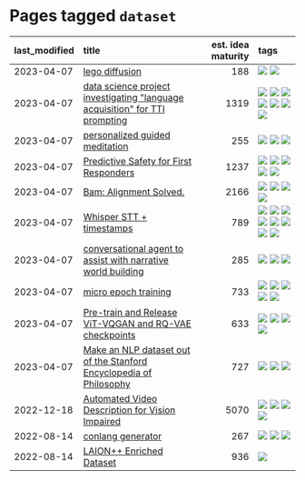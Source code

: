 # Pages tagged `dataset`

|last_modified|title|est. idea maturity|tags
|:---|:---|---:|:---|
|2023-04-07|[lego diffusion](../lego-diffusion.md)|188|[![](https://img.shields.io/badge/tag-dataset-f53bfe)](../tags/dataset.md) [![](https://img.shields.io/badge/tag-experimental-c02c21)](../tags/experimental.md)|
|2023-04-07|[data science project investigating "language acquisition" for TTI prompting](../tti_language_aqcuisition.md)|1319|[![](https://img.shields.io/badge/tag-alignment-6a156e)](../tags/alignment.md) [![](https://img.shields.io/badge/tag-dataset-f53bfe)](../tags/dataset.md) [![](https://img.shields.io/badge/tag-experimental-c02c21)](../tags/experimental.md) [![](https://img.shields.io/badge/tag-prompting-708555)](../tags/prompting.md) [![](https://img.shields.io/badge/tag-publication-da139a)](../tags/publication.md) [![](https://img.shields.io/badge/tag-publicgood-4a3565)](../tags/publicgood.md) [![](https://img.shields.io/badge/tag-stability-dc62b7)](../tags/stability.md)|
|2023-04-07|[personalized guided meditation](../personalized-guided-meditation.md)|255|[![](https://img.shields.io/badge/tag-dataset-f53bfe)](../tags/dataset.md) [![](https://img.shields.io/badge/tag-experimental-c02c21)](../tags/experimental.md) [![](https://img.shields.io/badge/tag-prompting-708555)](../tags/prompting.md)|
|2023-04-07|[Predictive Safety for First Responders](../safety-officer.md)|1237|[![](https://img.shields.io/badge/tag-completed-2b6571)](../tags/completed.md) [![](https://img.shields.io/badge/tag-dataset-f53bfe)](../tags/dataset.md) [![](https://img.shields.io/badge/tag-publication-da139a)](../tags/publication.md) [![](https://img.shields.io/badge/tag-publicgood-4a3565)](../tags/publicgood.md) [![](https://img.shields.io/badge/tag-wip-ab4f55)](../tags/wip.md)|
|2023-04-07|[Bam: Alignment Solved.](../ezmode_alignment.md)|2166|[![](https://img.shields.io/badge/tag-alignment-6a156e)](../tags/alignment.md) [![](https://img.shields.io/badge/tag-dataset-f53bfe)](../tags/dataset.md) [![](https://img.shields.io/badge/tag-experimental-c02c21)](../tags/experimental.md) [![](https://img.shields.io/badge/tag-meta-3a20e)](../tags/meta.md)|
|2023-04-07|[Whisper STT + timestamps](../whisper-stt-plus-timestamps.md)|789|[![](https://img.shields.io/badge/tag-colab-d82abc)](../tags/colab.md) [![](https://img.shields.io/badge/tag-dataset-f53bfe)](../tags/dataset.md) [![](https://img.shields.io/badge/tag-experimental-c02c21)](../tags/experimental.md) [![](https://img.shields.io/badge/tag-meta-3a20e)](../tags/meta.md) [![](https://img.shields.io/badge/tag-prompting-708555)](../tags/prompting.md) [![](https://img.shields.io/badge/tag-publicgood-4a3565)](../tags/publicgood.md) [![](https://img.shields.io/badge/tag-stability-dc62b7)](../tags/stability.md) [![](https://img.shields.io/badge/tag-tooling-e5fa6f)](../tags/tooling.md)|
|2023-04-07|[conversational agent to assist with narrative world building](../world-building-agent.md)|285|[![](https://img.shields.io/badge/tag-dataset-f53bfe)](../tags/dataset.md) [![](https://img.shields.io/badge/tag-experimental-c02c21)](../tags/experimental.md) [![](https://img.shields.io/badge/tag-prompting-708555)](../tags/prompting.md)|
|2023-04-07|[micro epoch training](../micro-epoch.md)|733|[![](https://img.shields.io/badge/tag-augmentation-ea1833)](../tags/augmentation.md) [![](https://img.shields.io/badge/tag-dataset-f53bfe)](../tags/dataset.md) [![](https://img.shields.io/badge/tag-heuristics-f14da)](../tags/heuristics.md) [![](https://img.shields.io/badge/tag-tooling-e5fa6f)](../tags/tooling.md) [![](https://img.shields.io/badge/tag-training-fecb83)](../tags/training.md)|
|2023-04-07|[Pre-train and Release ViT-VQGAN and RQ-VAE checkpoints](../pretrained_vit-vqgan_checkpoints.md)|633|[![](https://img.shields.io/badge/tag-completed-2b6571)](../tags/completed.md) [![](https://img.shields.io/badge/tag-dataset-f53bfe)](../tags/dataset.md) [![](https://img.shields.io/badge/tag-prompting-708555)](../tags/prompting.md) [![](https://img.shields.io/badge/tag-tooling-e5fa6f)](../tags/tooling.md)|
|2023-04-07|[Make an NLP dataset out of the Stanford Encyclopedia of Philosophy](../sep_dataset.md)|727|[![](https://img.shields.io/badge/tag-dataset-f53bfe)](../tags/dataset.md) [![](https://img.shields.io/badge/tag-publication-da139a)](../tags/publication.md) [![](https://img.shields.io/badge/tag-wip-ab4f55)](../tags/wip.md)|
|2022-12-18|[Automated Video Description for Vision Impaired](../automated-video-description.md)|5070|[![](https://img.shields.io/badge/tag-accessibility-b7fb0)](../tags/accessibility.md) [![](https://img.shields.io/badge/tag-dataset-f53bfe)](../tags/dataset.md) [![](https://img.shields.io/badge/tag-foundation-b25b5)](../tags/foundation.md) [![](https://img.shields.io/badge/tag-publicgood-4a3565)](../tags/publicgood.md)|
|2022-08-14|[conlang generator](../conlang_lm.md)|267|[![](https://img.shields.io/badge/tag-carp-e839f4)](../tags/carp.md) [![](https://img.shields.io/badge/tag-dataset-f53bfe)](../tags/dataset.md) [![](https://img.shields.io/badge/tag-experimental-c02c21)](../tags/experimental.md)|
|2022-08-14|[LAION++ Enriched Dataset](../laion-plus-plus.md)|936|[![](https://img.shields.io/badge/tag-dataset-f53bfe)](../tags/dataset.md)|